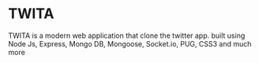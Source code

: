 # TWITA

TWITA is a modern web application that clone the twitter app. built using Node Js, Express, Mongo DB, Mongoose, Socket.io, PUG, CSS3 and much more
